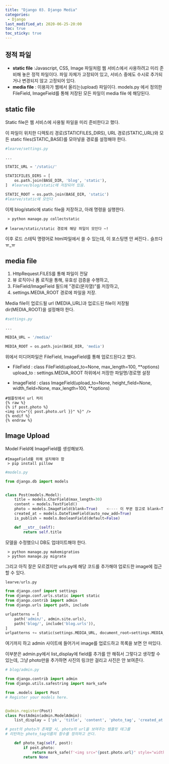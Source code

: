 ```yaml
---
title: "Django 03. Django Media"
categories:
 - Django
last_modified_at: 2020-06-25-20:00
toc: true
toc_sticky: true
---
```


## 정적 파일

- **static file** :Javascript, CSS, Image 파일처럼 웹 서비스에서 사용하려고 미리 
준비해 놓은 정적 파일이다. 파일 자체가 고정되어 있고, 서비스 중에도 수시로 추가되거나 
변경되지 않고 고정되어 있다.
- **media file** : 이용자가 웹에서 올리는(upload) 파일이다. 
models.py 에서 정의한 FileField, ImageField를 통해 저장된 모든 파일이 media file 에 해당된다.

## static file
Static file은 웹 서비스에 사용될 파일을 미리 준비한다고 했다.

이 파일이 위치한 디렉토리 경로(STATICFILES_DIRS), 
URL 경로(STATIC_URL)와 모든 static files(STATIC_BASE)를 모아넣을 경로를 설정해야 한다.
```python
#learve/settings.py

...

STATIC_URL = '/static/'  

STATICFILES_DIRS = [
    os.path.join(BASE_DIR, 'blog', 'static'),
]  #learve/blog/static에 저장되어 있음.

STATIC_ROOT = os.path.join(BASE_DIR, 'static') 
#learve/static에 모인다


```
이제 blog/static에 static file을 저장하고, 아래 명령을 실행한다. 
```shell
 > python manage.py collectstatic

# learve/static/static 경로에 해당 파일이 모인다 ~!
```
이후 로드 스테틱 명령어로 html파일에서 쓸 수 있는데, 이 포스팅엔 안 써진다.. 슬프다 ㅠ_ㅠ

## media file

1. HttpRequest.FILES를 통해 파일이 전달
2. 뷰 로직이나 폼 로직을 통해, 유효성 검증을 수행하고,
3. FileField/ImageField 필드에 ”경로(문자열)”를 저장하고,
4. settings.MEDIA_ROOT 경로에 파일을 저장.

Media file이 업로드될 url (MEDIA_URL)과 업로드된 file이 저장될 dir(MEDIA_ROOT)을 설정해야
한다.

```python
#settings.py

...

MEDIA_URL = '/media/'

MEDIA_ROOT = os.path.join(BASE_DIR, 'media')
```
위에서 미디어파일은 FileField, ImageField를 통해 업로드된다고 했다.

- FileField : class FileField(upload_to=None, max_length=100, **options)
  upload_to : settings.MEDIA_ROOT 하위에서 저장한 파일명/경로명 설정
 
- ImageField : class ImageField(upload_to=None, height_field=None, width_field=None, max_length=100, **options)

```
#템플릿에서 url 처리
{% raw %}
{% if post.photo %}
<img src="{{ post.photo.url }}" %}" />
{% endif %}
{% endraw %}
```

## Image Upload

Model Field에 ImageField를 생성해보자.

```shell
#ImageField를 위해 설치해야 함
 > pip install pillow 
```
```python
#models.py

from django.db import models


class Post(models.Model):
    title = models.CharField(max_length=30)
    content = models.TextField()
    photo = models.ImageField(blank=True)    <---- 이 부분 참고로 blank=True는 빈칸을 허용한다는 의미
    created_at = models.DateTimeField(auto_now_add=True)
    is_publish = models.BooleanField(default=False)

    def __str__(self):
        return self.title
```
모델을 수정했으니 DB도 업데이트해야 한다.
```shell
 > python manage.py makemigratios
 > python manage.py migrate
```
그리고 아직 잘은 모르겠지만 urls.py에 해당 코드를 추가해야 업로드한 image에 접근할 수 있다.

```python
learve/urls.py

from django.conf import settings
from django.conf.urls.static import static
from django.contrib import admin
from django.urls import path, include

urlpatterns = [
    path('admin/', admin.site.urls),
    path('blog/', include('blog.urls')),
]
urlpatterns += static(settings.MEDIA_URL, document_root=settings.MEDIA_ROOT)  <--- 이 부분
```
여기까지 하고 admin 사이트에 들어가서 image를 업로드하고 목록을 보면 안 떠있다.

이부분은 admin.py에서 list_display에 field를 추가를 안 해줘서 그렇다고 생각할 수 있는데,
그냥 photo만을 추가하면 사진의 링크만 걸리고 사진은 안 보여준다. 
```python
# blog/admin.py

from django.contrib import admin
from django.utils.safestring import mark_safe

from .models import Post
# Register your models here.


@admin.register(Post)
class PostAdmin(admin.ModelAdmin):
    list_display = ['pk', 'title', 'content', 'photo_tag', 'created_at', 'is_publish',]

# post의 photo가 존재할 시, photo의 url을 보여주는 템플릿 태그를 
# 리턴하는 photo_tag이름의 함수를 정의하고 쓴다.

    def photo_tag(self, post):
        if post.photo:
            return mark_safe(f'<img src="{post.photo.url}" style="width:72px">')
        return None

```